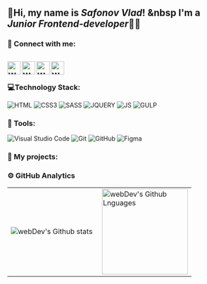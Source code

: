 ## 👋Hi, my name is *Safonov Vlad*! &nbsp I'm a *Junior Frontend-developer*👨‍💻
### 📱 Connect with me:
[<img align="left" alt="webDev | Instagram" width="30px" height="30px" src="https://cdn.icon-icons.com/icons2/1211/PNG/512/1491580635-yumminkysocialmedia26_83102.png"/>][instagram]
[<img align="left" alt="webDev | Telegram" width="30px" height="30px" src="https://cdn.icon-icons.com/icons2/2429/PNG/512/telegram_logo_icon_147228.png"/>][telegram]
[<img align="left" alt="webDev | Mail" width="30px" height="30px" src="https://cdn.icon-icons.com/icons2/2429/PNG/512/mail_ru_logo_icon_147267.png"/>][mail]
[<img align="left" alt="webDev | VK" width="30px" height="30px" src="https://cdn.icon-icons.com/icons2/805/PNG/512/vk_icon-icons.com_65934.png" />][vk]&nbsp;
---
### 💻Technology Stack:
![HTML](https://img.shields.io/badge/-HTML-090909?style=flat&logo=html5)
![CSS3](https://img.shields.io/badge/-CSS-090909?style=flat&logo=css3)
![SASS](https://img.shields.io/badge/-SASS-090909?style=flat&logo=SASS)
![JQUERY](https://img.shields.io/badge/-jQuery-090909?style=flat&logo=jquery)
![JS](https://img.shields.io/badge/-JS-090909?style=flat&logo=javascript)
![GULP](https://img.shields.io/badge/-GULP-090909?style=flat&logo=GULP)
### 🔧 Tools:
![Visual Studio Code](https://img.shields.io/badge/-Visual%20Studio%20Code-333333?style=flat&logo=visual-studio-code&logoColor=007ACC)
![Git](https://img.shields.io/badge/-Git-333333?style=flat&logo=git)
![GitHub](https://img.shields.io/badge/-GitHub-333333?style=flat&logo=github)
![Figma](https://img.shields.io/badge/-Figma-090909?style=flat&logo=Figma)

### 💾 My projects:

### ⚙️ GitHub Analytics

<table>
  <tr>
    <td>
      <img align="left" src="https://github-readme-streak-stats.herokuapp.com/?user=safonix&theme=algolia" alt="webDev's Github stats" />
    </td>
    <td>
      <img height="195px" align="right" alt="webDev's Github Lnguages" src="https://github-readme-stats-eight-theta.vercel.app/api/top-langs/?username=safonix&theme=algolia&layout=compact" />
    </td>
  </tr>
</table>


[mail]:mailto:safonix@bk.ru
[telegram]:https://t.me/safonix
[instagram]: https://instagram.com/saf_sv
[vk]: https://vk.com/safonov_vlad
[github]: https://github.com/safonix




